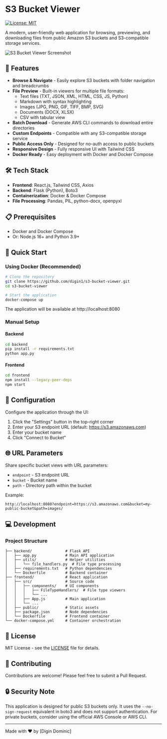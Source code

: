 # S3 Bucket Viewer

[![License: MIT](https://img.shields.io/badge/License-MIT-blue.svg)](https://opensource.org/licenses/MIT)

A modern, user-friendly web application for browsing, previewing, and downloading files from public Amazon S3 buckets and S3-compatible storage services.

![S3 Bucket Viewer Screenshot](https://raw.githubusercontent.com/digin1/s3-bucket-viewer/refs/heads/main/images/screenshot1.png)

## 🚀 Features

- **Browse & Navigate** - Easily explore S3 buckets with folder navigation and breadcrumbs
- **File Preview** - Built-in viewers for multiple file formats:
  - Text files (TXT, JSON, XML, HTML, CSS, JS, Python)
  - Markdown with syntax highlighting
  - Images (JPG, PNG, GIF, TIFF, BMP, SVG)
  - Documents (DOCX, XLSX)
  - CSV with tabular view
- **Batch Download** - Generate AWS CLI commands to download entire directories
- **Custom Endpoints** - Compatible with any S3-compatible storage service
- **Public Access Only** - Designed for no-auth access to public buckets
- **Responsive Design** - Fully responsive UI with Tailwind CSS
- **Docker Ready** - Easy deployment with Docker and Docker Compose

## 🛠️ Tech Stack

- **Frontend**: React.js, Tailwind CSS, Axios
- **Backend**: Flask (Python), Boto3
- **Containerization**: Docker & Docker Compose
- **File Processing**: Pandas, PIL, python-docx, openpyxl

## 📋 Prerequisites

- Docker and Docker Compose
- Or: Node.js 16+ and Python 3.9+

## 🚀 Quick Start

### Using Docker (Recommended)

```bash
# Clone the repository
git clone https://github.com/digin1/s3-bucket-viewer.git
cd s3-bucket-viewer

# Start the application
docker-compose up
```

The application will be available at http://localhost:8080

### Manual Setup

#### Backend

```bash
cd backend
pip install -r requirements.txt
python app.py
```

#### Frontend

```bash
cd frontend
npm install --legacy-peer-deps
npm start
```

## 🔧 Configuration

Configure the application through the UI:

1. Click the "Settings" button in the top-right corner
2. Enter your S3 endpoint URL (default: https://s3.amazonaws.com)
3. Enter your bucket name
4. Click "Connect to Bucket"

## 🌐 URL Parameters

Share specific bucket views with URL parameters:

- `endpoint` - S3 endpoint URL
- `bucket` - Bucket name
- `path` - Directory path within the bucket

Example:
```
http://localhost:8080?endpoint=https://s3.amazonaws.com&bucket=my-public-bucket&path=images/
```

## 💻 Development

### Project Structure

```
├── backend/               # Flask API
│   ├── app.py             # Main API application
│   ├── utils/             # Helper utilities
│   │   └── file_handlers.py  # File type processing
│   ├── requirements.txt   # Python dependencies
│   └── Dockerfile         # Backend container
├── frontend/              # React application
│   ├── src/               # Source code
│   │   ├── components/    # UI components
│   │   │   ├── FileTypeHandlers/  # File type viewers
│   │   │   └── ...
│   │   ├── App.js         # Main application
│   │   └── ...
│   ├── public/            # Static assets
│   ├── package.json       # Node dependencies
│   └── Dockerfile         # Frontend container
└── docker-compose.yml     # Container orchestration
```

## 📄 License

MIT License - see the [LICENSE](LICENSE) file for details.

## 🤝 Contributing

Contributions are welcome! Please feel free to submit a Pull Request.

## 🔒 Security Note

This application is designed for public S3 buckets only. It uses the `--no-sign-request` equivalent in boto3 and does not support authentication. For private buckets, consider using the official AWS Console or AWS CLI.

---

Made with ❤️ by [Digin Dominic]